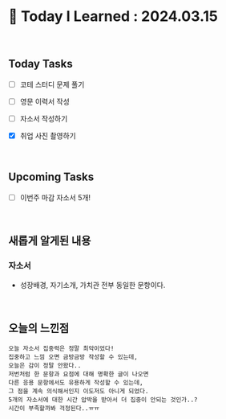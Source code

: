 # 📌 Today I Learned : 2024.03.15

<br>

## Today Tasks

- [ ]  코테 스터디 문제 풀기
- [ ]  영문 이력서 작성
- [ ]  자소서 작성하기
- [x]  취업 사진 촬영하기


<br>

## Upcoming Tasks

- [ ]  이번주 마감 자소서 5개!

<br>

## 새롭게 알게된 내용

### 자소서
- 성장배경, 자기소개, 가치관 전부 동일한 문항이다.



<br>

## 오늘의 느낀점
```
오늘 자소서 집중력은 정말 최악이었다!
집중하고 느낌 오면 금방금방 작성할 수 있는데,
오늘은 감이 정말 안왔다..
저번처럼 한 문항과 요점에 대해 명확한 글이 나오면
다른 응용 문항에서도 유용하게 작성할 수 있는데,
그 점을 계속 의식해서인지 이도저도 아니게 되었다.
5개의 자소서에 대한 시간 압박을 받아서 더 집중이 안되는 것인가..?
시간이 부족할까봐 걱정된다..ㅠㅠ

```
